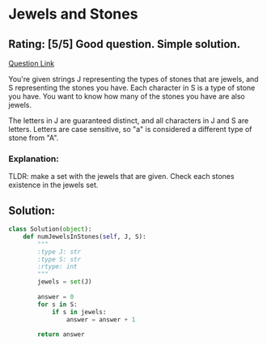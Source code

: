 # Jewels and Stones

## Rating: [5/5] Good question. Simple solution.

[Question Link](https://leetcode.com/problems/jewels-and-stones/)  

You're given strings J representing the types of stones that are jewels, and S representing the stones you have.  Each character in S is a type of stone you have.  You want to know how many of the stones you have are also jewels.  

The letters in J are guaranteed distinct, and all characters in J and S are letters. Letters are case sensitive, so "a" is considered a different type of stone from "A".  

### Explanation:
TLDR: make a set with the jewels that are given. Check each stones existence in the jewels set.

## Solution:
```Python
class Solution(object):
    def numJewelsInStones(self, J, S):
        """
        :type J: str
        :type S: str
        :rtype: int
        """
        jewels = set(J)
        
        answer = 0
        for s in S:
            if s in jewels:
                answer = answer + 1
                
        return answer     
```
